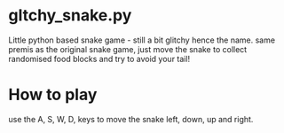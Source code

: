 # gltchy_snake.py
Little python based snake game - still a bit glitchy hence the name. same premis as the original snake game, just move the snake to collect randomised food blocks and try to avoid your tail!

# How to play

use the A, S, W, D, keys to move the snake left, down, up and right. 
